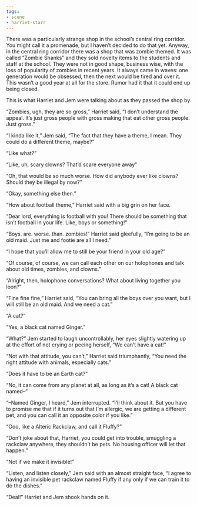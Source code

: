 ```yaml
---
tags:
- scene
- harriet-starr
---
```


There was a particularly strange shop in the school’s central ring
corridor. You might call it a promenade, but I haven’t decided to do
that yet. Anyway, in the central ring corridor there was a shop that was
zombie themed. It was called “Zombie Shanks” and they sold novelty items
to the students and staff at the school. They were not in good shape,
business wise, with the loss of popularity of zombies in recent years.
It always came in waves: one generation would be obsessed, then the next
would be tired and over it. This wasn’t a good year at all for the
store. Rumor had it that it could end up being closed.

This is what Harriet and Jem were talking about as they passed the shop
by.

“Zombies, ugh, they are so gross,” Harriet said, “I don’t understand the
appeal. It’s just gross people with gross making that eat other gross
people. Just gross.”

“I kinda like it,” Jem said, “The fact that they have a theme, I mean.
They could do a different theme, maybe?”

“Like what?”

“Like, uh, scary clowns? That’d scare everyone away”

“Oh, that would be so much worse. How did anybody ever like clowns?
Should they be illegal by now?”

“Okay, something else then.”

“How about football theme,” Harriet said with a big grin on her face.

“Dear lord, everything is football with you! There should be something
that isn’t football in your life. Like, boys or something!”

“Boys. are. worse. than. zombies!” Harriet said gleefully, “I’m going to
be an old maid. Just me and footie are all I need.”

“I hope that you’ll allow me to still be your friend in your old age?”

“Of course, of course, we can call each other on our holophones and talk
about old times, zombies, and clowns.”

“Alright, then, holophone conversations? What about living together you
loon?”

“Fine fine fine,” Harriet said, “You can bring all the boys over you
want, but I will still be an old maid. And we need a cat.”

“A cat?”

“Yes, a black cat named Ginger.”

“What?” Jem started to laugh uncontrollably, her eyes slightly watering
up at the effort of not crying or peeing herself, “We can’t have a cat!”

“Not with that attitude, you can’t,” Harriet said triumphantly, “You
need the right attitude with animals, especially cats.”

“Does it have to be an Earth cat?”

“No, it can come from any planet at all, as long as it’s a cat! A black
cat named–”

“–Named Ginger, I heard,” Jem interrupted. “I’ll think about it. But you
have to promise me that if it turns out that I’m allergic, we are
getting a different pet, and you can call it an opposite color if you
like.”

“Ooo, like a Alteric Rackclaw, and call it Fluffy?”

“Don’t joke about that, Harriet, you could get into trouble, smuggling a
rackclaw anywhere, they shouldn’t be pets. No housing officer will let
that happen.”

“Not if we make it invisible!”

“Listen, and listen closely,” Jem said with an almost straight face, “I
agree to having an invisible pet rackclaw named Fluffy if any only if we
can train it to do the dishes.”

“Deal!” Harriet and Jem shook hands on it.